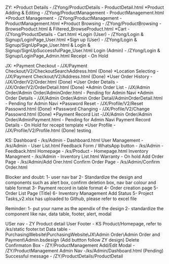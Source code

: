 ZY:
*Product Details - /ZYong/ProductDetails - ProductDetail.html
*Product Adding & Editing - /ZYong/ProductManagement - ProductManagement.html
*Product Management - /ZYong/ProductManagement - ProductManagement.html
*Product Browsing - /ZYong/ProductBrowsing - BrowseProduct.html & Filtered_BrowseProduct.html
*Cart - /ZYong/ProductDetails - Cart.html
*Login (User) - /ZYong/Login & Signup/LoginPage_User.html
*Sign up (User) - /ZYong/Login & Signup/SignUpPage_User.html & Login & Signup/SignUpSuccessfulPage_User.html
Login (Admin) - /ZYong/Login & Signup/LoginPage_Admin.html
Receipt - On Hold

JX:
*Payment Checkout - /JX/Payment Checkout/V2/CheckoutSearchAddress.html (Done)
*Location Selecting - /JX/Payment Checkout/V2/Address.html (Done)
*User Order History - /JX/Order/V2/Order.html (Done)
*User Order Details - /JX/Order/V2/OrderDetail.html (Done)
*Admin Order List -  /JX/Admin Order/Admin Order/AdminOrder.html - Pending for Admin Navi
*Admin Order Details - /JX/Admin Order/Admin Order Detail/AdminOrderDetail.html - Pending for Admin Navi
*Password Reset - /JX/Profile/V2/Reset Passowrd.html (Done)
*Password Changing - /JX/Profile/V2/Change Passowrd.html (Done)
*Payment Record List -/JX/Admin Order/Admin Order/AdminPayment.html - Pending for Admin Navi
Payment Record Details - On Hold for recepit template
*User Profile - /JX/Profile/V2/Profile.html (Done)
testing

KS:
Dashboard - /ks/Admin - Dashboard.html
User Management - /ks/Admin - User List.html
Feedback Form / WhatsApp button - /ks/Admin - Feedback.html
Homepage - /ks/Product - Homepage.html
Inventory Managment - /ks/Admin - Inventory List.html
Warranty - On hold
Add Order Page - /ks/Admin/Add Orer.html
Confirm Order Page - /ks/Admin/Confirm Order.html

Blocker and doubt:
1- user nav bar
2- Standardize the design and components such as alert box, confirm deletion box, nav bar colour and table format
3- Payment record in table format
4- Order creation page
5- Order List Page (Title)
6- Inventory Management Add Status
5- Project Tasks_v2.xlsx has uploaded to Github, please refer to excel file

Reminder:
1- put your name as the apendix of the design
2- standardize the component like nav, data table, footer, alert, modal

USer nav - ZY Product detail
User Footer - KS Product/Homepage, refer to /ks/static footer.txt
Data table - PurchasingWebsite\PurchasingWebsite\JX\Admin Order\Admin Order and Payment\Admin.bsdesign (Add buttton follow ZY design)
Delete Confirmaton Box - /ZY/ProductManagement
Add/Edit Modal - /ZY/ProductManagement
Admin Nav -/ks/Admin/Dashboard.html (Pending)
Successful message - /ZY/ProductDetails/ProductDetail 
